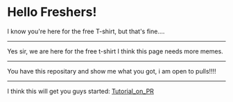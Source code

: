 <h1>Hello Freshers!</h1>
I know you're here for the free T-shirt, but that's fine....<br>
<hr>
Yes sir, we are here for the free t-shirt
I think this page needs more memes.
<hr>
You have this repositary and show me what you got, i am open to pulls!!!!
<hr>
I think this will get you guys started:
<a href="https://tiny-url-service.herokuapp.com/zcIpCb">Tutorial_on_PR</a>  <!-- This URL is shortened by URL shortner made by Vishal B-) check it out on vcode11 -->
